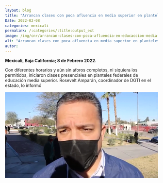 ```yaml
---
layout: blog
title: "Arrancan clases con poca afluencia en media superior en planteles federales"
Date: 2022-02-08
categories: mexicali
permalink: /:categories/:title:output_ext
image: /img/cnr/arrancan-clases-con-poca-afluencia-en-educaccion-media-superior.png
alt: "Arrancan clases con poca afluencia en media superior en planteles federales"
autor:
---
```


**Mexicali, Baja California; 8 de Febrero 2022.** 

Con diferentes horarios y aún sin aforos completos, ni siquiera los permitidos, iniciaron clases presenciales en planteles federales de educación media superior. Rosevelt Amparán, coordinador de DGTI en el estado, lo informó

<div id="carouselExampleSlidesOnly" class="carousel slide" data-ride="carousel">
  <div class="carousel-inner">
    <div class="carousel-item active">
       <img class="d-block w-100" src="/img/cnr/arrancan-clases-con-poca-afluencia-en-educaccion-media-superior.png" loading="lazy"  alt="Arrancan clases con poca afluencia en media superior en planteles federales">
    </div>
  </div>
</div>